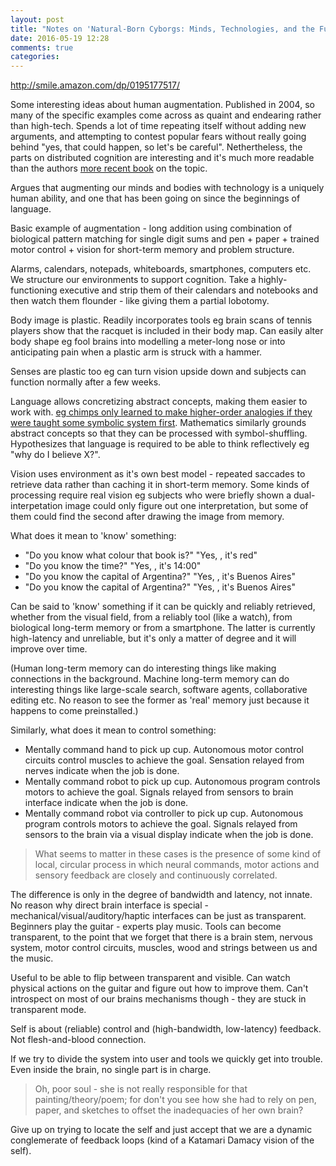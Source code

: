 ```yaml
---
layout: post
title: "Notes on 'Natural-Born Cyborgs: Minds, Technologies, and the Future of Human Intelligence'"
date: 2016-05-19 12:28
comments: true
categories: 
---
```


http://smile.amazon.com/dp/0195177517/

Some interesting ideas about human augmentation. Published in 2004, so many of the specific examples come across as quaint and endearing rather than high-tech. Spends a lot of time repeating itself without adding new arguments, and attempting to contest popular fears without really going behind "yes, that could happen, so let's be careful". Nethertheless, the parts on distributed cognition are interesting and it's much more readable than the authors [more recent book](http://smile.amazon.com/Supersizing-Mind-Embodiment-Cognitive-Philosophy/dp/0199773688/ref=asap_bc?ie=UTF8) on the topic. 

Argues that augmenting our minds and bodies with technology is a uniquely human ability, and one that has been going on since the beginnings of language. 

Basic example of augmentation - long addition using combination of biological pattern matching for single digit sums and pen + paper + trained motor control + vision for short-term memory and problem structure.

Alarms, calendars, notepads, whiteboards, smartphones, computers etc. We structure our environments to support cognition. Take a highly-functioning executive and strip them of their calendars and notebooks and then watch them flounder - like giving them a partial lobotomy. 

Body image is plastic. Readily incorporates tools eg brain scans of tennis players show that the racquet is included in their body map. Can easily alter body shape eg fool brains into modelling a meter-long nose or into anticipating pain when a plastic arm is struck with a hammer.

Senses are plastic too eg can turn vision upside down and subjects can function normally after a few weeks.

Language allows concretizing abstract concepts, making them easier to work with. [eg chimps only learned to make higher-order analogies if they were taught some symbolic system first](https://www.researchgate.net/publication/238598702_WHY_MONKEYS_AND_PIGEONS_UNLIKE_CERTAIN_APES_CANNOT_REASON_ANALOGICALLY). Mathematics similarly grounds abstract concepts so that they can be processed with symbol-shuffling. Hypothesizes that language is required to be able to think reflectively eg "why do I believe X?".

Vision uses environment as it's own best model - repeated saccades to retrieve data rather than caching it in short-term memory. Some kinds of processing require real vision eg subjects who were briefly shown a dual-interpetation image could only figure out one interpretation, but some of them could find the second after drawing the image from memory.

What does it mean to 'know' something:

* "Do you know what colour that book is?" "Yes, <looks at book>, it's red"
* "Do you know the time?" "Yes, <looks at watch>, it's 14:00"
* "Do you know the capital of Argentina?" "Yes, <retrieves from long-term memory>, it's Buenos Aires"
* "Do you know the capital of Argentina?" "Yes, <looks up on phone>, it's Buenos Aires"

Can be said to 'know' something if it can be quickly and reliably retrieved, whether from the visual field, from a reliably tool (like a watch), from biological long-term memory or from a smartphone. The latter is currently high-latency and unreliable, but it's only a matter of degree and it will improve over time.

(Human long-term memory can do interesting things like making connections in the background. Machine long-term memory can do interesting things like large-scale search, software agents, collaborative editing etc. No reason to see the former as 'real' memory just because it happens to come preinstalled.)

Similarly, what does it mean to control something:

* Mentally command hand to pick up cup. Autonomous motor control circuits control muscles to achieve the goal. Sensation relayed from nerves indicate when the job is done.
* Mentally command robot to pick up cup. Autonomous program controls motors to achieve the goal. Signals relayed from sensors to brain interface indicate when the job is done.
* Mentally command robot via controller to pick up cup. Autonomous program controls motors to achieve the goal. Signals relayed from sensors to the brain via a visual display indicate when the job is done.

> What seems to matter in these cases is the presence of some kind of local, circular process in which neural commands, motor actions and sensory feedback are closely and continuously correlated. 

The difference is only in the degree of bandwidth and latency, not innate. No reason why direct brain interface is special - mechanical/visual/auditory/haptic interfaces can be just as transparent. Beginners play the guitar - experts play music. Tools can become transparent, to the point that we forget that there is a brain stem, nervous system, motor control circuits, muscles, wood and strings between us and the music.

Useful to be able to flip between transparent and visible. Can watch physical actions on the guitar and figure out how to improve them. Can't introspect on most of our brains mechanisms though - they are stuck in transparent mode.

Self is about (reliable) control and (high-bandwidth, low-latency) feedback. Not flesh-and-blood connection. 

If we try to divide the system into user and tools we quickly get into trouble. Even inside the brain, no single part is in charge. 

> Oh, poor soul - she is not really responsible for that painting/theory/poem; for don't you see how she had to rely on pen, paper, and sketches to offset the inadequacies of her own brain?

Give up on trying to locate the self and just accept that we are a dynamic conglemerate of feedback loops (kind of a Katamari Damacy vision of the self).
